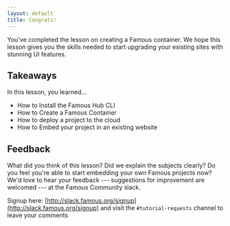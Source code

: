 ```yaml
---
layout: default
title: Congrats!
---
```


<span class="intro-graf">
You've completed the lesson on creating a Famous container. We hope this lesson gives you the skills needed to start upgrading your existing sites with stunning UI features.
</span>

## Takeaways

In this lesson, you learned...

  - How to Install the Famous Hub CLI
  - How to Create a Famous Container
  - How to deploy a project to the cloud
  - How to Embed your project in an existing website


## Feedback

What did you think of this lesson? Did we explain the subjects clearly? Do you feel you're able to start embedding your own Famous projects now? We'd love to hear your feedback --- suggestions for improvement are welcomed --- at the Famous Community slack. 

Signup here: [http://slack.famous.org/signup](http://slack.famous.org/signup)
and visit the `#tutorial-requests` channel to leave your comments
